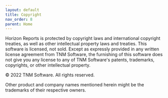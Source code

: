 ```yaml
---
layout: default
title: Copyright
nav_order: 8
parent: Home
---
```


Horizon Reports is protected by copyright laws and international copyright treaties, as well as other intellectual property laws and treaties. This software is licensed, not sold. Except as expressly provided in any written license agreement from TNM Software, the furnishing of this software does not give you any license to any of TNM Software's patents, trademarks, copyrights, or other intellectual property.

© 2022 TNM Software. All rights reserved.

Other product and company names mentioned herein might be the trademarks of their respective owners.
